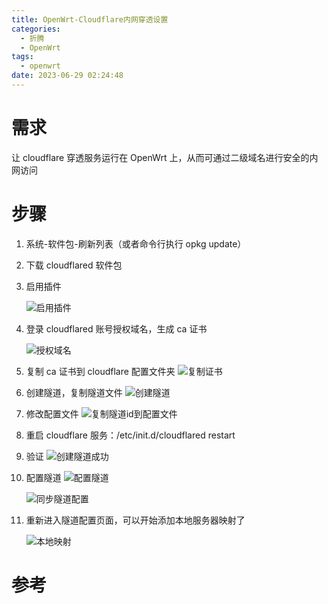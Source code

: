 ```yaml
---
title: OpenWrt-Cloudflare内网穿透设置
categories:
  - 折腾
  - OpenWrt
tags:
  - openwrt
date: 2023-06-29 02:24:48
---
```


# 需求

让 cloudflare 穿透服务运行在 OpenWrt 上，从而可通过二级域名进行安全的内网访问

# 步骤

1. 系统-软件包-刷新列表（或者命令行执行 opkg update）

1. 下载 cloudflared 软件包

1. 启用插件

   ![启用插件](http://cdn.myshenle.top/images/202306290238027.png)

   

1. 登录 cloudflared 账号授权域名，生成 ca 证书

   ![授权域名](http://cdn.myshenle.top/images/202306290250249.png)

1. 复制 ca 证书到 cloudflare 配置文件夹
   ![复制证书](http://cdn.myshenle.top/images/202306290253286.png)

1. 创建隧道，复制隧道文件
   ![创建隧道](http://cdn.myshenle.top/images/202306290257065.png)

1. 修改配置文件
   ![复制隧道id到配置文件](http://cdn.myshenle.top/images/202306290259148.png)

1. 重启 cloudflare 服务：/etc/init.d/cloudflared restart

1. 验证
   ![创建隧道成功](http://cdn.myshenle.top/images/202306290301031.png)

1. 配置隧道
   ![配置隧道](http://cdn.myshenle.top/images/202306290303825.png)

   ![同步隧道配置](http://cdn.myshenle.top/images/202306290303584.png)

1. 重新进入隧道配置页面，可以开始添加本地服务器映射了

   ![本地映射](http://cdn.myshenle.top/images/202306290308476.png)

# 参考

